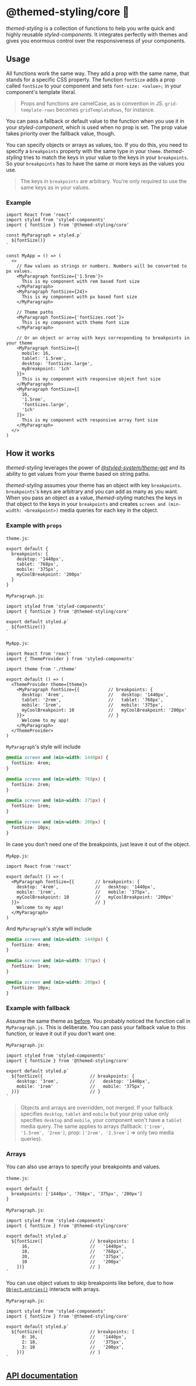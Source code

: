 # @themed-styling/core 🎁

*themed-styling* is a collection of functions to help you write quick and highly reusable *styled-components*. It integrates perfectly with themes and gives you enormous control over the responsiveness of your components.

## Usage

All functions work the same way. They add a prop with the same name, that stands for a specific CSS property. The function `fontSize` adds a prop called `fontSize` to your component and sets `font-size: <value>;` in your component's template literal.

>Props and functions are camelCase, as is convention in JS. `grid-template-rows` becomes `gridTemplateRows`, for instance.

You can pass a fallback or default value to the function when you use it in your *styled-component*, which is used when no prop is set. The prop value takes priority over the fallback value, though.

You can specify objects or arrays as values, too. If you do this, you need to specify a `breakpoints` property with the same type in your `theme`. *themed-styling* tries to match the keys in your value to the keys in your `breakpoints`.  So your `breakpoints` has to have the same or more keys as the values you use.

>The keys in `breakpoints` are arbitrary. You're only required to use the same keys as in your values.

### Example

```react
import React from 'react'
import styled from 'styled-components'
import { fontSize } from '@themed-styling/core'

const MyParagraph = styled.p`
  ${fontSize()}
`

const MyApp = () => (
  <>
    // Raw values as strings or numbers. Numbers will be converted to px values.
    <MyParagraph fontSize={'1.5rem'}>
      This is my component with rem based font size
    </MyParagraph>
    <MyParagraph fontSize={24}>
      This is my component with px based font size
    </MyParagraph>

    // Theme paths 
    <MyParagraph fontSize={'fontSizes.root'}>
      This is my component with theme font size
    </MyParagraph>

    // Or an object or array with keys corresponding to breakpoints in your theme
    <MyParagraph fontSize={{
      mobile: 16,
      tablet: '1.5rem',
      desktop: 'fontSizes.large',
      myBreakpoint: '1ch'
    }}>
      This is my component with responsive object font size
    </MyParagraph>
    <MyParagraph fontSize={[
      16,
      '1.5rem',
      'fontSizes.large',
      '1ch'
    ]}>
      This is my component with responsive array font size
    </MyParagraph>
  </>
)
```

## How it works

*themed-styling* leverages the power of *[@styled-system/theme-get](https://www.npmjs.com/package/@styled-system/theme-get)* and its ability to get values from your theme based on string paths.

*themed-styling* assumes your theme has an object with key `breakpoints`. `breakpoints`'s keys are arbitrary and you can add as many as you want. When you pass an object as a value, *themed-styling* matches the keys in that object to the keys in your `breakpoints` and creates  `screen and (min-width: <breakpoint>)` media queries for each key in the object.

### Example with `props`

`theme.js`:
```react
export default {
  breakpoints: {
    desktop: '1440px',
    tablet: '768px',
    mobile: '375px',
    myCoolBreakpoint: '200px'
  }
}
```

`MyParagraph.js`:
```react
import styled from 'styled-components'
import { fontSize } from '@themed-styling/core'

export default styled.p`
  ${fontSize()}
`
```

`MyApp.js`:
```react
import React from 'react'
import { ThemeProvider } from 'styled-components'

import theme from './theme'

export default () => (
  <ThemeProvider theme={theme}>
    <MyParagraph fontSize={{           // breakpoints: {
      desktop: '4rem',                 //   desktop: '1440px',
      tablet: '2rem',                  //   tablet: '768px',
      mobile: '1rem',                  //   mobile: '375px',
      myCoolBreakpoint: 10             //   myCoolBreakpoint: '200px'
    }}>                                // }
      Welcome to my app!
    </MyParagraph>
  </ThemeProvider>
)
```

`MyParagraph`'s style will include
```css
@media screen and (min-width: 1440px) {
  fontSize: 4rem;
}

@media screen and (min-width: 768px) {
  fontSize: 2rem;
}

@media screen and (min-width: 375px) {
  fontSize: 1rem;
}

@media screen and (min-width: 200px) {
  fontSize: 10px;
}
```

In case you don't need one of the breakpoints, just leave it out of the object.

`MyApp.js`:
```react
import React from 'react'

export default () => (
  <MyParagraph fontSize={{        // breakpoints: {
    desktop: '4rem',              //   desktop: '1440px',
    mobile: '1rem',               //   mobile: '375px',
    myCoolBreakpoint: 10          //   myCoolBreakpoint: '200px'
  }}>                             // }
    Welcome to my app!
  </MyParagraph>
)
```

And `MyParagraph`'s style will include
```css
@media screen and (min-width: 1440px) {
  fontSize: 4rem;
}

@media screen and (min-width: 375px) {
  fontSize: 1rem;
}

@media screen and (min-width: 200px) {
  fontSize: 10px;
}
```

### Example with fallback

Assume the same theme as [before](#example-with-props). You probably noticed the function call in `MyParagraph.js`. This is deliberate. You can pass your fallback value to this function, or leave it out if you don't want one.

`MyParagraph.js`:
```react
import styled from 'styled-components'
import { fontSize } from '@themed-styling/core'

export default styled.p`
  ${fontSize({                  // breakpoints: {
    desktop: '3rem',            //   desktop: '1440px',
    mobile: '1rem'              //   mobile: '375px',
  })}                           // }
`
```

>Objects and arrays are overridden, not merged. If your fallback specifies `desktop`, `tablet` and `mobile` but your prop value only specifies `desktop` and `mobile`, your component won't have a `tablet` media query. The same applies to arrays (fallback: `['1rem', '1.5rem', '2rem']`, prop: `['2rem', '2.5rem']` => only two media queries).

### Arrays

You can also use arrays to specify your breakpoints and values.

`theme.js`:
```react
export default {
  breakpoints: ['1440px', '768px', '375px', '200px']
}
```

`MyParagraph.js`:
```react
import styled from 'styled-components'
import { fontSize } from '@themed-styling/core'

export default styled.p`
  ${fontSize([                  // breakpoints: [
      16,                       //   '1440px',
      18,                       //   '768px',
      20,                       //   '375px',
      10                        //   '200px'
    ])}                         // ]
`
```

You can use object values to skip breakpoints like before, due to how [`Object.entries()`](https://developer.mozilla.org/en-US/docs/Web/JavaScript/Reference/Global_Objects/Object/entries) interacts with arrays.

`MyParagraph.js`:
```react
import styled from 'styled-components'
import { fontSize } from '@themed-styling/core'

export default styled.p`
  ${fontSize({                  // breakpoints: [
      0: 16,                    //   '1440px',
      2: 18,                    //   '375px',
      3: 10                     //   '200px',
    })}                         // ]
`
```

<!--## Get started

Install with npm

```shell script
$ npm i @themed-styling/core
```

and check the [API documentation](https://themed-styling.github.io/core/).
-->

## [API documentation](https://themed-styling.github.io/core/)

